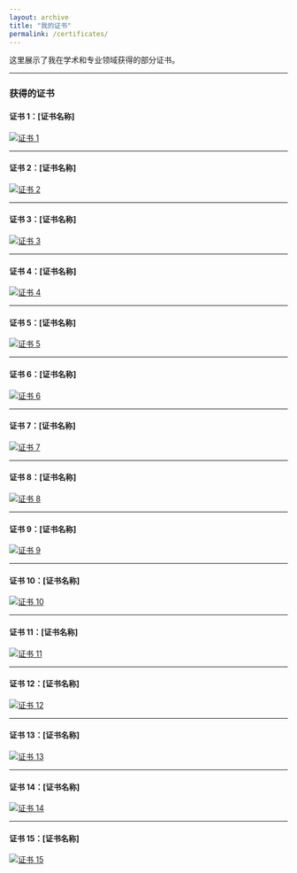 ```yaml
---
layout: archive
title: "我的证书"
permalink: /certificates/
---
```


这里展示了我在学术和专业领域获得的部分证书。

---

### 获得的证书

#### 证书 1：[证书名称]
[![证书 1](/assets/p1.png)](/assets/p1.png)


---

#### 证书 2：[证书名称]
[![证书 2](/assets/p2.png)](/assets/p2.png)


---

#### 证书 3：[证书名称]
[![证书 3](/assets/p3.png)](/assets/p3.png)


---

#### 证书 4：[证书名称]
[![证书 4](/assets/p4.png)](/assets/p4.png)


---

#### 证书 5：[证书名称]
[![证书 5](/assets/p5.png)](/assets/p5.png)


---

#### 证书 6：[证书名称]
[![证书 6](/assets/p6.png)](/assets/p6.png)


---

#### 证书 7：[证书名称]
[![证书 7](/assets/p7.png)](/assets/p7.png)


---

#### 证书 8：[证书名称]
[![证书 8](/assets/p8.png)](/assets/p8.png)


---

#### 证书 9：[证书名称]
[![证书 9](/assets/p9.png)](/assets/p9.png)


---

#### 证书 10：[证书名称]
[![证书 10](/assets/p10.png)](/assets/p10.png)


---

#### 证书 11：[证书名称]
[![证书 11](/assets/p11.png)](/assets/p11.png)


---

#### 证书 12：[证书名称]
[![证书 12](/assets/p12.png)](/assets/p12.png)


---

#### 证书 13：[证书名称]
[![证书 13](/assets/p13.png)](/assets/p13.png)


---

#### 证书 14：[证书名称]
[![证书 14](/assets/p14.png)](/assets/p14.png)


---

#### 证书 15：[证书名称]
[![证书 15](/assets/p15.png)](/assets/p15.png)

